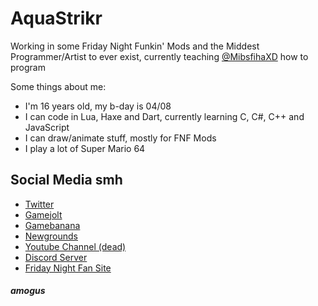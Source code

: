 # AquaStrikr
Working in some Friday Night Funkin' Mods and the Middest Programmer/Artist to ever exist, currently teaching [@MibsfihaXD](https://github.com/MibsfihaXD) how to program







Some things about me:
- I'm 16 years old, my b-day is 04/08
- I can code in Lua, Haxe and Dart, currently learning C, C#, C++ and JavaScript
- I can draw/animate stuff, mostly for FNF Mods
- I play a lot of Super Mario 64

## Social Media smh
- [Twitter](https://twitter.com/AquaStrikr_)
- [Gamejolt](https://gamejolt.com/@AquaStrikr_)
- [Gamebanana](https://gamebanana.com/members/1978098)
- [Newgrounds](https://daaquastrikr.newgrounds.com)
- [Youtube Channel (dead)](https://youtube.com/c/AquaStikr)
- [Discord Server](https://discord.gg/qrngmWvxzP)  
- [Friday Night Fan Site](https://fnfansite.editorx.io/fridaynightfansite/profile/aquastrikr/profile)

##### amogus
